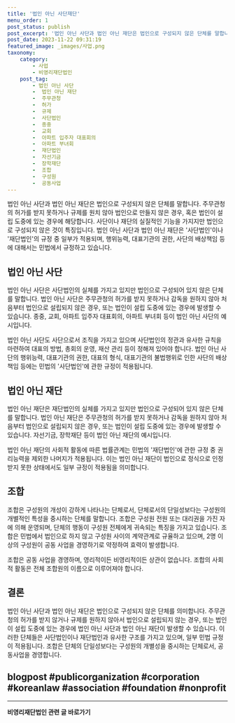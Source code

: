 ```yaml
---
title: '법인 아닌 사단재단'
menu_order: 1
post_status: publish
post_excerpt: '법인 아닌 사단과 법인 아닌 재단은 법인으로 구성되지 않은 단체를 말합니다. 주무관청의 허가를 받지 못하거나 규제를 원치 않아 법인으로 만들지 않은 경우, 혹은 법인이 설립 도중에 있는 경우에 해당합니다. 사단이나 재단의 실질적인 기능을 가지지만 법인으로 구성되지 않은 것이 특징입니다. 법인 아닌 사단과 법인 아닌 재단은  사단법인 이나  재단법인 의 규정 중 일부가 적용되며, 행위능력, 대표기관의 권한, 사단의 배상책임 등에 대해서는 민법에서 규정하고 있습니다.'
post_date: 2023-11-22 09:31:19
featured_image: _images/사업.png
taxonomy:
    category:
        - 사업
        - 비영리재단법인
    post_tag:
        - 법인 아닌 사단
        -  법인 아닌 재단
        -  주무관청
        -  허가
        -  규제
        -  사단법인
        -  종중
        -  교회
        -  아파트 입주자 대표회의
        -  아파트 부녀회
        -  재단법인
        -  자선기금
        -  장학재단
        -  조합
        -  구성원
        -  공동사업
---
```



법인 아닌 사단과 법인 아닌 재단은 법인으로 구성되지 않은 단체를 말합니다. 주무관청의 허가를 받지 못하거나 규제를 원치 않아 법인으로 만들지 않은 경우, 혹은 법인이 설립 도중에 있는 경우에 해당합니다. 사단이나 재단의 실질적인 기능을 가지지만 법인으로 구성되지 않은 것이 특징입니다. 법인 아닌 사단과 법인 아닌 재단은 '사단법인'이나 '재단법인'의 규정 중 일부가 적용되며, 행위능력, 대표기관의 권한, 사단의 배상책임 등에 대해서는 민법에서 규정하고 있습니다.

## 법인 아닌 사단

법인 아닌 사단은 사단법인의 실체를 가지고 있지만 법인으로 구성되어 있지 않은 단체를 말합니다. 법인 아닌 사단은 주무관청의 허가를 받지 못하거나 감독을 원하지 않아 처음부터 법인으로 설립되지 않은 경우, 또는 법인이 설립 도중에 있는 경우에 발생할 수 있습니다. 종중, 교회, 아파트 입주자 대표회의, 아파트 부녀회 등이 법인 아닌 사단의 예시입니다. 

법인 아닌 사단도 사단으로서 조직을 가지고 있으며 사단법인의 정관과 유사한 규칙을 마련하여 대표의 방법, 총회의 운영, 재산 관리 등이 정해져 있어야 합니다. 법인 아닌 사단의 행위능력, 대표기관의 권한, 대표의 형식, 대표기관의 불법행위로 인한 사단의 배상책임 등에는 민법의 '사단법인'에 관한 규정이 적용됩니다. 

## 법인 아닌 재단

법인 아닌 재단은 재단법인의 실체를 가지고 있지만 법인으로 구성되어 있지 않은 단체를 말합니다. 법인 아닌 재단은 주무관청의 허가를 받지 못하거나 감독을 원하지 않아 처음부터 법인으로 설립되지 않은 경우, 또는 법인이 설립 도중에 있는 경우에 발생할 수 있습니다. 자선기금, 장학재단 등이 법인 아닌 재단의 예시입니다.

법인 아닌 재단의 사회적 활동에 따른 법률관계는 민법의 '재단법인'에 관한 규정 중 권리능력을 제외한 나머지가 적용됩니다. 이는 법인 아닌 재단이 법인으로 정식으로 인정받지 못한 상태에서도 일부 규정이 적용됨을 의미합니다.

## 조합

조합은 구성원의 개성이 강하게 나타나는 단체로서, 단체로서의 단일성보다는 구성원의 개별적인 특성을 중시하는 단체를 말합니다. 조합은 구성원 전원 또는 대리권을 가진 자에 의해 운영되며, 단체의 행동이 구성원 전체에게 귀속되는 특징을 가지고 있습니다. 조합은 민법에서 법인으로 하지 않고 구성원 사이의 계약관계로 규율하고 있으며, 2명 이상의 구성원이 공동 사업을 경영하기로 약정하여 효력이 발생합니다.

조합은 공동 사업을 경영하며, 영리적이든 비영리적이든 상관이 없습니다. 조합의 사회적 활동은 전체 조합원의 이름으로 이루어져야 합니다.

## 결론

법인 아닌 사단과 법인 아닌 재단은 법인으로 구성되지 않은 단체를 의미합니다. 주무관청의 허가를 받지 않거나 규제를 원하지 않아서 법인으로 설립되지 않는 경우, 또는 법인이 설립 도중에 있는 경우에 법인 아닌 사단과 법인 아닌 재단이 발생할 수 있습니다. 이러한 단체들은 사단법인이나 재단법인과 유사한 구조를 가지고 있으며, 일부 민법 규정이 적용됩니다. 조합은 단체의 단일성보다는 구성원의 개별성을 중시하는 단체로서, 공동사업을 경영합니다.

## blogpost #publicorganization #corporation #koreanlaw #association #foundation #nonprofit
<!-- wp:separator -->
<hr class="wp-block-separator has-alpha-channel-opacity"/>
<!-- /wp:separator -->

<!-- wp:group {"backgroundColor":"base","layout":{"type":"constrained"}} -->
<div class="wp-block-group has-base-background-color has-background"><!-- wp:paragraph {"align":"center","fontSize":"medium"} -->
<p class="has-text-align-center has-large-font-size"><strong>비영리재단법인 관련 글 바로가기</strong></p>
<!-- /wp:paragraph -->


<!-- wp:latest-posts
{"categories":[{"id":27278,"count":19,"description":"","link":"https://uknowlaw.com/category/%eb%b9%84%ec%98%81%eb%a6%ac%ec%9e%ac%eb%8b%a8%eb%b2%95%ec%9d%b8/","name":"비영리재단법인","slug":"비영리재단법인","taxonomy":"category","parent":0,"meta":[],"_links":{"self":[{"href":"https://uknowlaw.com/wp-json/wp/v2/categories/27278"}],"collection":[{"href":"https://uknowlaw.com/wp-json/wp/v2/categories"}],"about":[{"href":"https://uknowlaw.com/wp-json/wp/v2/taxonomies/category"}],"wp:post_type":[{"href":"https://uknowlaw.com/wp-json/wp/v2/posts?categories=27278"}],"curies":[{"name":"wp","href":"https://api.w.org/{rel}","templated":true}]}}],"postsToShow":100,"excerptLength":28,"postLayout":"grid","columns":2,"featuredImageAlign":"left","featuredImageSizeSlug":"large","fontSize":"small"} /--></div>
<!-- /wp:group -->